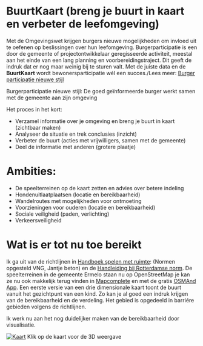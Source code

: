 # BuurtKaart (breng je buurt in kaart en verbeter de leefomgeving)

Met de Omgevingswet krijgen burgers nieuwe mogelijkheden om invloed uit te oefenen op beslissingen over hun leefomgeving. 
Burgerparticipatie is een door de gemeente of projectontwikkelaar geregisseerde activiteit, meestal aan het einde van een lang planning en voorbereidingstraject. 
Dit geeft de indruk dat er nog maar weinig bij te sturen valt. Met de juiste data en de **BuurtKaart** wordt bewonersparticipatie wél een succes./Lees meer: [Burger participatie nieuwe stijl](https://tauvicr.wordpress.com/2021/11/16/burgerparticipatie-nieuwe-stijl/)

Burgerparticipatie nieuwe stijl: De goed geïnformeerde burger werkt samen met de gemeente aan zijn omgeving

Het proces in het kort:
* Verzamel informatie over je omgeving en breng je buurt in kaart (zichtbaar maken)
* Analyseer de situatie en trek conclusies (inzicht)
* Verbeter de buurt (acties met vrijwilligers, samen met de gemeente) 
* Deel de informatie met anderen (grotere plaatje)

# Ambities: 
* De speelterreinen op de kaart zetten en advies over betere indeling
* Hondenuitlaatplaatsen (locatie en bereikbaarheid)
* Wandelroutes met mogelijkheden voor ontmoeting
* Voorzieningen voor ouderen (locatie en bereikbaarheid)
* Sociale veiligheid (paden, verlichting)
* Verkeersveiligheid

# Wat is er tot nu toe bereikt

Ik ga uit van de richtlijnen in [Handboek spelen met ruimte](https://vng.nl/files/vng/handboekspelenmetruimte.pdf): (Normen opgesteld VNG, Jantje beton) en de [Handleiding bij Rotterdamse norm](http://spelenenbewegen.nl/wp-content/uploads/2016/04/Handleiding-Rotterdamse-norm-Buitenspeelruimte_def.pdf).
De speelterreinen in de gemeente Ermelo staan nu op OpenStreetMap je kan ze nu ook makkelijk terug vinden in [Mapcomplete](https://mapcomplete.osm.be/playgrounds.html?z=16&lat=52.29508&lon=5.608949&language=nl#welcome) en met de gratis [OSMAnd App](https://osmand.net/). Een eerste versie van een drie dimensionale kaart toont de buurt vanuit het gezichtpunt van een kind. Zo kan je al goed een indruk krijgen van de bereikbaarheid en de verdeling. Het gebied is opgedeeld in barriére gebieden volgens de richtlijnen.

Ik werk nu aan het nog duidelijker maken van de bereikbaarheid door visualisatie.

[![Kaart](https://tauvicr.files.wordpress.com/2021/11/3d_kaart.png?w=2046)](https://tauvic.github.io/BuurtKaart/Qgis2threejs/index.html)
Klik op de kaart voor de 3D weergave
